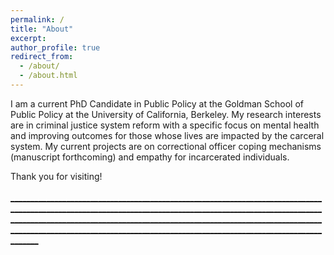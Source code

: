 ```yaml
---
permalink: /
title: "About"
excerpt: 
author_profile: true
redirect_from: 
  - /about/
  - /about.html
---
```


I am a current PhD Candidate in Public Policy at the Goldman School of Public Policy at the University of California, Berkeley. My research interests are in criminal justice system reform with a specific focus on mental health and improving outcomes for those whose lives are impacted by the carceral system. My current projects are on correctional officer coping mechanisms (manuscript forthcoming) and empathy for incarcerated individuals. 
<br>

Thank you for visiting! 
<br>
<br> [_______________________________________________________________________________________________________________________________________________________________________________________________________________________________________________________________________________________________________________________________](https://thumbs.gfycat.com/ScornfulDismalJoey-max-1mb.gif)
